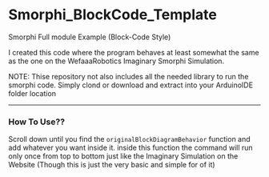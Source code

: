 # Smorphi_BlockCode_Template
Smorphi Full module Example (Block-Code Style)

I created this code where the program behaves at least somewhat the same as the one on the WefaaaRobotics Imaginary Smorphi Simulation.

NOTE:
Thise repository not also includes all the needed library to run the smorphi code. Simply clond or download and extract into your ArduinoIDE folder location

---

### How To Use??
Scroll down until you find the `originalBlockDiagramBehavior` function and add whatever you want inside it.
inside this function the command will run only once from top to bottom just like the Imaginary Simulation on the Website (Though this is just the very basic and simple for of it)
